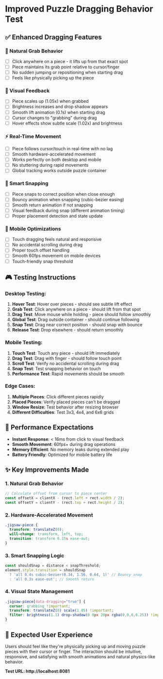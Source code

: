# Improved Puzzle Dragging Behavior Test

## ✅ Enhanced Dragging Features

### **🎯 Natural Grab Behavior**
- [ ] Click anywhere on a piece - it lifts up from that exact spot
- [ ] Piece maintains its grab point relative to cursor/finger
- [ ] No sudden jumping or repositioning when starting drag
- [ ] Feels like physically picking up the piece

### **🎨 Visual Feedback**
- [ ] Piece scales up (1.05x) when grabbed
- [ ] Brightness increases and drop shadow appears
- [ ] Smooth lift animation (0.1s) when starting drag
- [ ] Cursor changes to "grabbing" during drag
- [ ] Hover effects show subtle scale (1.02x) and brightness

### **⚡ Real-Time Movement**
- [ ] Piece follows cursor/touch in real-time with no lag
- [ ] Smooth hardware-accelerated movement
- [ ] Works perfectly on both desktop and mobile
- [ ] No stuttering during rapid movements
- [ ] Global tracking works outside puzzle container

### **🎪 Smart Snapping**
- [ ] Piece snaps to correct position when close enough
- [ ] Bouncy animation when snapping (cubic-bezier easing)
- [ ] Smooth return animation if not snapping
- [ ] Visual feedback during snap (different animation timing)
- [ ] Proper placement detection and state update

### **📱 Mobile Optimizations**
- [ ] Touch dragging feels natural and responsive
- [ ] No accidental scrolling during drag
- [ ] Proper touch offset handling
- [ ] Smooth 60fps movement on mobile devices
- [ ] Touch-friendly snap threshold

## 🎮 Testing Instructions

### **Desktop Testing:**
1. **Hover Test**: Hover over pieces - should see subtle lift effect
2. **Grab Test**: Click anywhere on a piece - should lift from that spot
3. **Drag Test**: Move mouse while holding - piece should follow smoothly
4. **Global Test**: Drag outside container - should continue following
5. **Snap Test**: Drag near correct position - should snap with bounce
6. **Release Test**: Drop elsewhere - should return smoothly

### **Mobile Testing:**
1. **Touch Test**: Touch any piece - should lift immediately
2. **Drag Test**: Drag with finger - should follow touch point
3. **Scroll Test**: Verify no accidental scrolling during drag
4. **Snap Test**: Test snapping behavior on touch
5. **Performance Test**: Rapid movements should be smooth

### **Edge Cases:**
1. **Multiple Pieces**: Click different pieces rapidly
2. **Placed Pieces**: Verify placed pieces can't be dragged
3. **Window Resize**: Test behavior after resizing browser
4. **Different Difficulties**: Test 3x3, 4x4, and 6x6 grids

## 🚀 Performance Expectations

- **Instant Response**: < 16ms from click to visual feedback
- **Smooth Movement**: 60fps+ during drag operations
- **Memory Efficient**: No memory leaks during extended play
- **Battery Friendly**: Optimized for mobile battery life

## ✨ Key Improvements Made

### **1. Natural Grab Behavior**
```typescript
// Calculate offset from cursor to piece center
const offsetX = clientX - (rect.left + rect.width / 2);
const offsetY = clientY - (rect.top + rect.height / 2);
```

### **2. Hardware-Accelerated Movement**
```css
.jigsaw-piece {
  transform: translateZ(0);
  will-change: transform, left, top;
  transition: transform 0.15s ease-out;
}
```

### **3. Smart Snapping Logic**
```typescript
const shouldSnap = distance < snapThreshold;
element.style.transition = shouldSnap 
  ? 'all 0.4s cubic-bezier(0.34, 1.56, 0.64, 1)' // Bouncy snap
  : 'all 0.3s ease-out'; // Smooth return
```

### **4. Visual State Management**
```css
.jigsaw-piece[data-dragging="true"] {
  cursor: grabbing !important;
  transform: translateZ(0) scale(1.05) !important;
  filter: brightness(1.1) drop-shadow(0 8px 20px rgba(0,0,0,0.25)) !important;
}
```

## 🎯 Expected User Experience

Users should feel like they're physically picking up and moving puzzle pieces with their cursor or finger. The interaction should be intuitive, responsive, and satisfying with smooth animations and natural physics-like behavior.

**Test URL: http://localhost:8081**
